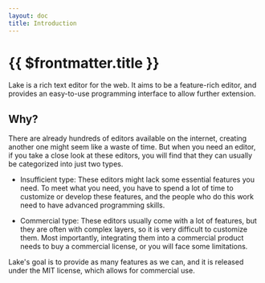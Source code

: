 ```yaml
---
layout: doc
title: Introduction
---
```


# {{ $frontmatter.title }}

Lake is a rich text editor for the web. It aims to be a feature-rich editor, and provides an easy-to-use programming interface to allow further extension.

## Why?

There are already hundreds of editors available on the internet, creating another one might seem like a waste of time. But when you need an editor, if you take a close look at these editors, you will find that they can usually be categorized into just two types.

* Insufficient type: These editors might lack some essential features you need. To meet what you need, you have to spend a lot of time to customize or develop these features, and the people who do this work need to have advanced programming skills.

* Commercial type: These editors usually come with a lot of features, but they are often with complex layers, so it is very difficult to customize them. Most importantly, integrating them into a commercial product needs to buy a commercial license, or you will face some limitations.

Lake's goal is to provide as many features as we can, and it is released under the MIT license, which allows for commercial use.

